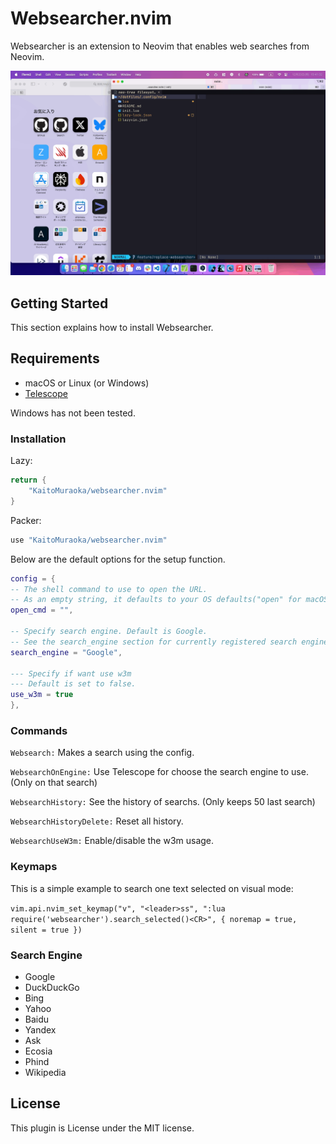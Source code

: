 # Websearcher.nvim

Websearcher is an extension to Neovim that enables web searches from Neovim.

![preview.git](./assets/preview.gif)

## Getting Started

This section explains how to install Websearcher.

## Requirements

- macOS or Linux (or Windows)
- [Telescope](https://github.com/nvim-telescope/telescope.nvim)

Windows has not been tested.

### Installation

Lazy:

```lua
return {
	"KaitoMuraoka/websearcher.nvim"
}
```

Packer:

```lua
use "KaitoMuraoka/websearcher.nvim"
```

Below are the default options for the setup function.

```lua
config = {
-- The shell command to use to open the URL.
-- As an empty string, it defaults to your OS defaults("open" for macOS, "xdg-open" for Linux)
open_cmd = "",

-- Specify search engine. Default is Google.
-- See the search_engine section for currently registered search engines
search_engine = "Google",

--- Specify if want use w3m
--- Default is set to false.
use_w3m = true
},
```

### Commands

`Websearch:` Makes a search using the config.

`WebsearchOnEngine:` Use Telescope for choose the search engine to use. (Only on that search)

`WebsearchHistory:` See the history of searchs. (Only keeps 50 last search)

`WebsearchHistoryDelete:` Reset all history.

`WebsearchUseW3m:` Enable/disable the w3m usage.

### Keymaps

This is a simple example to search one text selected on visual mode:

`vim.api.nvim_set_keymap("v", "<leader>ss", ":lua require('websearcher').search_selected()<CR>", { noremap = true, silent = true })`

### Search Engine

- Google
- DuckDuckGo
- Bing
- Yahoo
- Baidu
- Yandex
- Ask
- Ecosia
- Phind
- Wikipedia

## License

This plugin is License under the MIT license.
